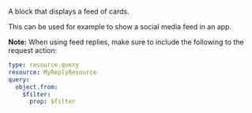 
A block that displays a feed of cards.

This can be used for example to show a social media feed in an app.

**Note:** When using feed replies, make sure to include the following to the request action:

```yaml
type: resource.query
resource: MyReplyResource
query:
  object.from:
    $filter:
      prop: $filter
```